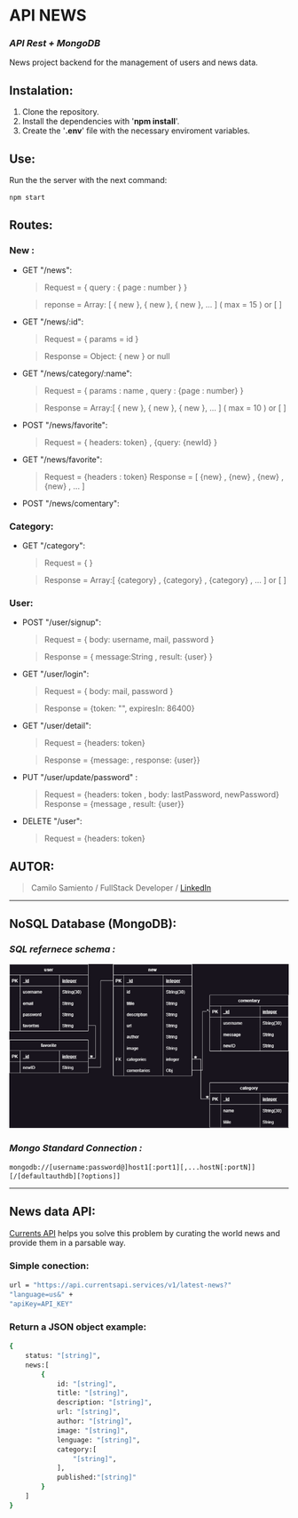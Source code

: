 # **API NEWS**
### **_API Rest + MongoDB_**

News project backend for the management of users and news data.

## **Instalation:**
1. Clone the repository.
2. Install the dependencies with '**npm install**'.
3. Create the '**.env**' file with the necessary enviroment variables.

## **Use:**
Run the the server with the next command:
~~~sh
npm start
~~~

## **Routes:**
### New :
- GET "/news":
    > Request = { query : { page : number } }

    > reponse = Array: [ { new }, { new }, { new }, ... ] ( max = 15 ) or [ ]
- GET "/news/:id":
    > Request = { params = id }

    > Response = Object: { new } or null
- GET "/news/category/:name": 
    > Request = { params : name , query : {page : number} }

    > Response = Array:[ { new }, { new }, { new }, ... ] ( max = 10 ) or [ ]
- POST "/news/favorite":
    >Request = { headers: token} , {query: {newId} }
- GET "/news/favorite":
    >Request = {headers : token}
    >Response = [ {new} , {new} , {new} , {new} , ... ]
- POST "/news/comentary":
### Category:
- GET "/category":
    >Request = { }

    >Response = Array:[ {category} , {category} , {category} , ... ] or [ ]
### User:
- POST "/user/signup":
    >Request = { body: username, mail, password }

    >Response = { message:String , result: {user} }
- GET "/user/login": 
    >Request = { body: mail, password }

    >Response = {token: "", expiresIn: 86400}
- GET "/user/detail":
    >Request = {headers: token}

    >Response = {message: , response: {user}}
- PUT "/user/update/password" :
    >Request = {headers: token , body: lastPassword, newPassword}
    >Response = {message , result: {user}}
- DELETE "/user": 
    >Request = {headers: token}

## **AUTOR:**
> Camilo Samiento  /  FullStack Developer  /   [LinkedIn] 
---
## NoSQL Database (MongoDB):
### _SQL refernece schema :_
![ImagenRealaciones](../documentation/diagrama/diagrama%20NewsProject.drawio%20(1).png)
### _Mongo Standard Connection :_
```
mongodb://[username:password@]host1[:port1][,...hostN[:portN]][/[defaultauthdb][?options]]
```
---
## News data API: 
[Currents API] helps you solve this problem by curating the world news and provide them in a parsable way.

### Simple conection: 
```sh
url = "https://api.currentsapi.services/v1/latest-news?"
"language=us&" +
"apiKey=API_KEY"
```
### Return a JSON object example: 
```sh
{
    status: "[string]",
    news:[
        {
            id: "[string]",
            title: "[string]",
            description: "[string]",
            url: "[string]",
            author: "[string]",
            image: "[string]",
            lenguage: "[string]",
            category:[
                "[string]",
            ],
            published:"[string]"
        }
    ]
}
```
[LinkedIn]: https://www.linkedin.com/in/camilo-sarmiento-051a80244/
[Currents API]:https://currentsapi.services/en